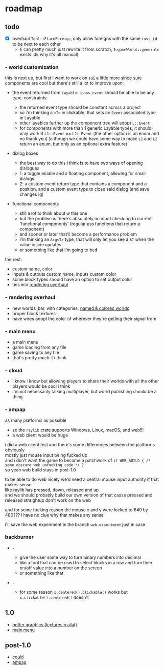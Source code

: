 # roadmap

## todo

- [x] overhaul `Tool::PlaceForeign`, only allow foreigns with the same `inst_id` to be next to each other
  - (i can pretty much just rewrite it from scratch, `IngameWorld::generate` exists idk why it's all manual)

### - world customization

this is next up, but first i want to work on `sui` a little more since sure components are cool but there's still a lot to improve upon:

- the event returned from `Layable::pass_event` should be able to be any type. constraints:
  - the returned event type should be constant across a project
  - so i'm thinking a `<T>` in clickable, that sets an `Event` associated type in Layable
  - other layables further up the component tree will adopt `L::Event`
  - for components with more than 1 generic Layable types, it should only work if `L1::Event` == `L2::Event` (the other option is an enum and no thank you) (although we could have some way to make `L1` and `L2` return an enum, but only as an optional extra feature)

- dialog boxes
  - the best way to do this i think is to have two ways of opening dialogues
  - 1: a toggle enable and a floating component, allowing for small dialogs
  - 2: a custom event return type that contains a component and a position, and a custom event type to close said dialog (and save changes ig)

- functional components
  - still a lot to think about w this one
  - but the problem is there's absolutely no input checking to current 'functional components' (regular ass functions that return a component)
  - and sooner or later that'll become a performance problem
  - i'm thinking an `Arg<T>` type, that will only let you see a `&T` when the value inside updates
  - or something like that i'm going to bed

the rest:

- custom name, color
- inputs & outputs custom name, inputs custom color
- some block types should have an option to set output color
- ties into [rendering overhaul](#--rendering-overhaul)

### - rendering overhaul

- new worlds_bar, with categories, [named & colored worlds](#--world-customization)
- proper block textures
- have wires adopt the color of wherever they're getting their signal from

### - main menu

- a main menu
- game loading from any file
- game saving to any file
- that's pretty much it i think

### - cloud

- i know i know but allowing players to share their worlds with all the other players would be cool i think
- i'm not necessarily talking multiplayer, but world publishing should be a thing

### - ampap

as many platforms as possible

- so the `raylib` crate supports Windows, Linux, macOS, and web!!!
- a web client would be huge

i did a web client test and there's some differences between the platforms obviously \
mostly just mouse input being fucked up \
and i don't want the game to become a patchwork of `if WEB_BUILD { /* some obscure web unfucking code */ }` \
so yeah web build stays in post-1.0

to be able to do web nicely we'd need a central mouse input authority if that makes sense \
like raylib has pressed, down, released and up \
and we should probably build our own version of that cause pressed and released straightup don't work on the web

and for some fucking reason the mouse x and y were locked to 640 by 480??? i have no clue why that makes any sense

i'll save the web experiment in the branch `web-experiment` just in case

### backburner

- `-`
  - give the user some way to turn binary numbers into decimal
  - like a tool that can be used to select blocks in a row and turn their on/off value into a number on the screen
  - or something like that

- `-`
  - for some reason `x.centered().clickable()` works but `x.clickable().centered()` doesn't

## 1.0

- [better graphics (textures n allat)](#--rendering-overhaul)
- [main menu](#--main-menu)

## post-1.0

- [could](#--cloud)
- [ampap](#--ampap)
